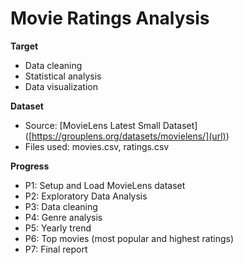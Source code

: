 # Movie Ratings Analysis

**Target**
  - Data cleaning
  - Statistical analysis
  - Data visualization <br>
  
**Dataset**
  - Source: [MovieLens Latest Small Dataset] ([https://grouplens.org/datasets/movielens/](url))
  - Files used: movies.csv, ratings.csv <br>
  
**Progress**
  - P1: Setup and Load MovieLens dataset <br>
  - P2: Exploratory Data Analysis <br>
  - P3: Data cleaning <br>
  - P4: Genre analysis <br>
  - P5: Yearly trend <br>
  - P6: Top movies (most popular and highest ratings) <br>
  - P7: Final report <br>

